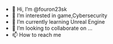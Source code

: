 - 👋 Hi, I’m @fouron23sk
- 👀 I’m interested in game,Cybersecurity
- 🌱 I’m currently learning Unreal Engine
- 💞️ I’m looking to collaborate on ...
- 📫 How to reach me 

<!---
fouron23sk/fouron23sk is a ✨ special ✨ repository because its `README.md` (this file) appears on your GitHub profile.
You can click the Preview link to take a look at your changes.
--->

